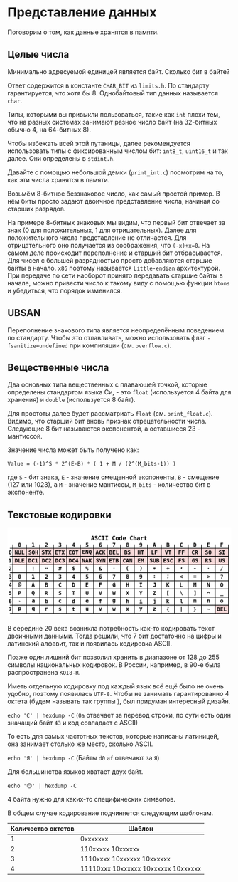 # Представление данных

Поговорим о том, как данные хранятся в памяти.

## Целые числа

Минимально адресуемой единицей является байт. Сколько бит в байте? 

Ответ содержится в константе `CHAR_BIT` из `limits.h`. По стандарту гарантируется, что хотя бы 8. Однобайтовый тип данных называется `char`.

Типы, которыми вы привыкли пользоваться, такие как `int` плохи тем, что на разных системах занимают разное число байт (на 32-битных обычно 4, на 64-битных 8).

Чтобы избежать всей этой путаницы, далее рекомендуется использовать типы с фиксированным числом бит: `int8_t`, `uint16_t` и так далее. Они определены в `stdint.h`.

Давайте с помощью небольшой демки (`print_int.c`) посмотрим на то, как эти числа хранятся в памяти.

Возьмём 8-битное беззнаковое число, как самый простой пример. В нём биты просто задают двоичное представление числа, начиная со старших разрядов.

На примере 8-битных знаковых мы видим, что первый бит отвечает за знак (0 для положительных, 1 для отрицательных). Далее для положительного числа представление не отличается. Для отрицательного оно получается из соображения, что `(-x)+x=0`. На самом деле происходит переполнение и старший бит отбрасывается. Для чисел с большей разрядностью просто добавляются старшие байты в начало. `x86` поэтому называется `Little-endian` архитектурой. При передаче по сети наоборот принято передавать старшие байты в начале, можно привести число к такому виду с помощью функции `htons` и убедиться, что порядок изменился.

## UBSAN

Переполнение знакового типа является неопределённым поведением по стандарту. Чтобы это отлавливать, можно использовать флаг ``-fsanitize=undefined`` при компиляции (см. ``overflow.c``).

## Вещественные числа

Два основных типа вещественных с плавающей точкой, которые определены стандартом языка Си, - это `float` (используется 4 байта для хранения) и `double` (используется 8 байт).

Для простоты далее будет рассматриать `float` (см. ``print_float.c``). Видимо, что старший бит вновь признак отрецательности числа. Следующие 8 бит называются экспонентой, а оставшиеся 23 - мантиссой.

Значение числа может быть получено как:

```
Value = (-1)^S * 2^(E-B) * ( 1 + M / (2^(M_bits-1)) )
```
где `S` - бит знака, `E` - значение смещенной экспоненты, `B` - смещение (127 или 1023), а `M` - значение мантиссы, `M_bits` - количество бит в экспоненте.

## Текстовые кодировки

![ASCII](ascii.png)

В середине 20 века возникла потребность как-то кодировать текст двоичными данными. Тогда решили, что 7 бит достаточно на цифры и латинский алфавит, так и появилась кодировка ASCII.

Позже один лишний бит позволил хранить в диапазоне от 128 до 255 символы национальных кодировок. В России, например, в 90-е была распространена `KOI8-R`.

Иметь отдельную кодировку под каждый язык всё ещё было не очень удобно, поэтому появилась `UTF-8`. Чтобы не занимать гарантированно 4 октета (будем называть так группы ), был придуман интересный дизайн. 

``echo 'C' | hexdump -C`` (`0a` отвечает за перевод строки, по сути есть один значащий байт `43` и код совпадает с ASCII)

То есть для самых частотных текстов, которые написаны латиницей, она занимает столько же место, сколько ASCII.

``echo 'Я' | hexdump -C`` (Байты `d0` `af` отвечают за `Я`)

Для большинства языков хватает двух байт.

``echo '😊' | hexdump -C`` 

4 байта нужно для каких-то специфических символов.

В общем случае кодирование подчиняется следующим шаблонам.

| Количество октетов | Шаблон |
|---|---|
|1|0xxxxxxx|
|2|110xxxxx 10xxxxxx|
|3|1110xxxx 10xxxxxx 10xxxxxx|
|4|11110xxx 10xxxxxx 10xxxxxx 10xxxxxx|



